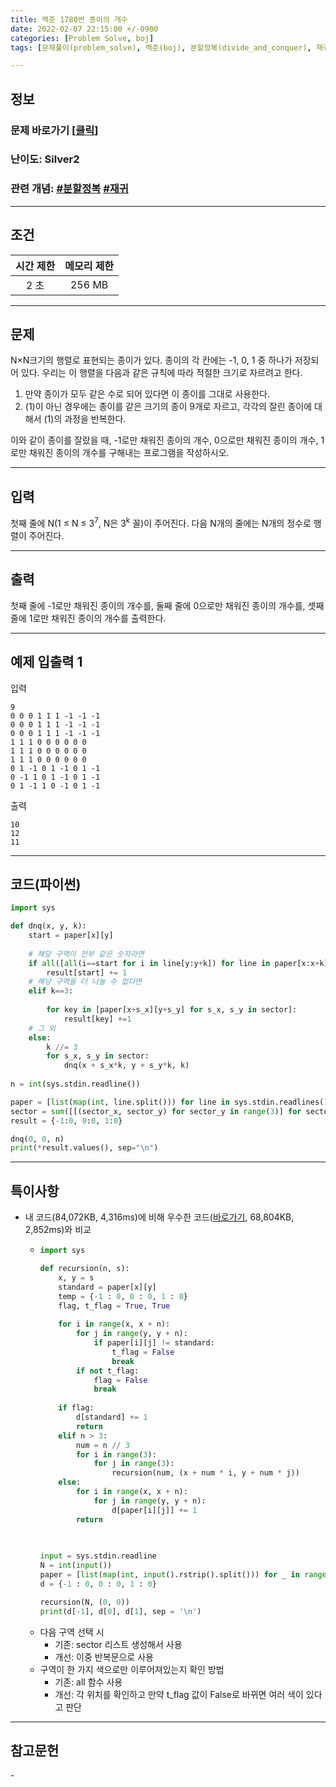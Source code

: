 ```yaml
---
title: 백준 1780번 종이의 개수
date: 2022-02-07 22:15:00 +/-0900
categories: [Problem Solve, boj]
tags: [문제풀이(problem_solve), 백준(boj), 분할정복(divide_and_conquer), 재귀(recursion)]

---
```

## 정보
### 문제 바로가기 [[클릭](https://www.acmicpc.net/problem/1780)]
### 난이도: Silver2
### 관련 개념: [#분할정복](https://www.acmicpc.net/problemset?sort=ac_desc&algo=24) [#재귀](https://www.acmicpc.net/problemset?sort=ac_desc&algo=62)

---
## 조건

시간 제한|메모리 제한
:---:|:---:
2 초|256 MB

---
## 문제
N×N크기의 행렬로 표현되는 종이가 있다. 종이의 각 칸에는 -1, 0, 1 중 하나가 저장되어 있다. 우리는 이 행렬을 다음과 같은 규칙에 따라 적절한 크기로 자르려고 한다.

1. 만약 종이가 모두 같은 수로 되어 있다면 이 종이를 그대로 사용한다.
2. (1)이 아닌 경우에는 종이를 같은 크기의 종이 9개로 자르고, 각각의 잘린 종이에 대해서 (1)의 과정을 반복한다.

이와 같이 종이를 잘랐을 때, -1로만 채워진 종이의 개수, 0으로만 채워진 종이의 개수, 1로만 채워진 종이의 개수를 구해내는 프로그램을 작성하시오.

---
## 입력
첫째 줄에 N(1 ≤ N ≤ 3<sup>7</sup>, N은 3<sup>k</sup> 꼴)이 주어진다. 다음 N개의 줄에는 N개의 정수로 행렬이 주어진다.

---
## 출력
첫째 줄에 -1로만 채워진 종이의 개수를, 둘째 줄에 0으로만 채워진 종이의 개수를, 셋째 줄에 1로만 채워진 종이의 개수를 출력한다.

---
## 예제 입출력 1
입력
```
9
0 0 0 1 1 1 -1 -1 -1
0 0 0 1 1 1 -1 -1 -1
0 0 0 1 1 1 -1 -1 -1
1 1 1 0 0 0 0 0 0
1 1 1 0 0 0 0 0 0
1 1 1 0 0 0 0 0 0
0 1 -1 0 1 -1 0 1 -1
0 -1 1 0 1 -1 0 1 -1
0 1 -1 1 0 -1 0 1 -1
```

출력
```
10
12
11
```

---
## 코드(파이썬)
```python
import sys

def dnq(x, y, k):
    start = paper[x][y]
    
    # 해당 구역이 전부 같은 숫자라면
    if all([all(i==start for i in line[y:y+k]) for line in paper[x:x+k]]):
        result[start] += 1
    # 해당 구역을 더 나눌 수 없다면
    elif k==3:
        
        for key in [paper[x+s_x][y+s_y] for s_x, s_y in sector]:
            result[key] +=1
    # 그 외
    else:
        k //= 3
        for s_x, s_y in sector:
            dnq(x + s_x*k, y + s_y*k, k)
    
n = int(sys.stdin.readline())

paper = [list(map(int, line.split())) for line in sys.stdin.readlines()]
sector = sum([[(sector_x, sector_y) for sector_y in range(3)] for sector_x in range(3)], [])
result = {-1:0, 0:0, 1:0}

dnq(0, 0, n)
print(*result.values(), sep="\n")

```

---
## 특이사항
- 내 코드(84,072KB, 4,316ms)에 비해 우수한 코드([바로가기](https://www.acmicpc.net/source/38085904), 68,804KB, 2,852ms)와 비교
  - ```python
    import sys

    def recursion(n, s):
        x, y = s
        standard = paper[x][y]
        temp = {-1 : 0, 0 : 0, 1 : 0}
        flag, t_flag = True, True
        
        for i in range(x, x + n):        
            for j in range(y, y + n):            
                if paper[i][j] != standard:
                    t_flag = False
                    break
            if not t_flag:
                flag = False
                break
                
        if flag:
            d[standard] += 1
            return
        elif n > 3:
            num = n // 3
            for i in range(3):
                for j in range(3):
                    recursion(num, (x + num * i, y + num * j))
        else:
            for i in range(x, x + n):
                for j in range(y, y + n):            
                    d[paper[i][j]] += 1
            return
                    
                    

    input = sys.stdin.readline
    N = int(input())
    paper = [list(map(int, input().rstrip().split())) for _ in range(N)]
    d = {-1 : 0, 0 : 0, 1 : 0}

    recursion(N, (0, 0))
    print(d[-1], d[0], d[1], sep = '\n')
    ```
  - 다음 구역 선택 시
    - 기존: sector 리스트 생성해서 사용
    - 개선: 이중 반복문으로 사용
  - 구역이 한 가지 색으로만 이루어져있는지 확인 방법
    - 기존: all 함수 사용
    - 개선: 각 위치를 확인하고 만약 t_flag 값이 False로 바뀌면 여러 색이 있다고 판단

---
## 참고문헌
\-
